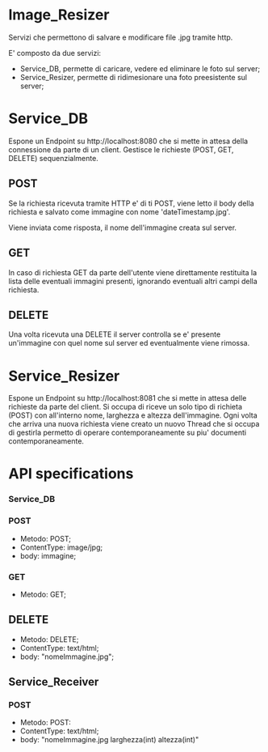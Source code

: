 # Image_Resizer
Servizi che permettono di salvare e modificare file .jpg tramite http.

E' composto da due servizi:

- Service_DB, permette di caricare, vedere ed eliminare le foto sul server;
- Service_Resizer, permette di ridimesionare una foto preesistente sul server;

# Service_DB
Espone un Endpoint su http://localhost:8080 che si mette in attesa della connessione da parte di un client. Gestisce le richieste (POST, GET, DELETE) sequenzialmente.

## POST
Se la richiesta ricevuta tramite HTTP e' di ti POST, viene letto il body della richiesta e salvato come immagine con nome 'dateTimestamp.jpg'.

Viene inviata come risposta, il nome dell'immagine creata sul server.

## GET
In caso di richiesta GET da parte dell'utente viene direttamente restituita la lista delle eventuali immagini presenti, ignorando eventuali altri campi della richiesta.

## DELETE
Una volta ricevuta una DELETE il server controlla se e' presente un'immagine con quel nome sul server ed eventualmente viene rimossa.

# Service_Resizer
Espone un Endpoint su http://localhost:8081 che si mette in attesa delle richieste da parte del client. Si occupa di riceve un solo tipo di richieta (POST) con all'interno nome, larghezza e altezza dell'immagine. 
Ogni volta che arriva una nuova richiesta viene creato un nuovo Thread che si occupa di gestirla permetto di operare contemporaneamente su piu' documenti contemporaneamente.


# API specifications

### Service_DB
### POST
  - Metodo: POST;
  - ContentType: image/jpg;
  - body: immagine;

### GET
  - Metodo: GET;

## DELETE
  - Metodo: DELETE;
  - ContentType: text/html;
  - body: "nomeImmagine.jpg";

## Service_Receiver
### POST 
  - Metodo: POST:
  - ContentType: text/html;
  - body: "nomeImmagine.jpg larghezza(int) altezza(int)"

